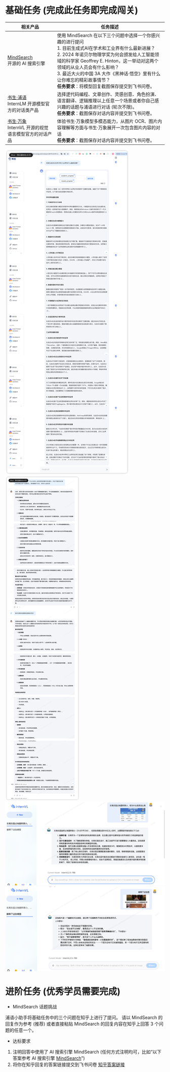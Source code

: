 
# **基础任务 (完成此任务即完成闯关)**

| 相关产品 | 任务描述 |
| --- | --- |
| [MindSearch](https://internlm-chat.intern-ai.org.cn/suggestion/oVmlpR34V9U6v9KBQ1TN7IpPQh1Z89ONciSGUKmgFFA=)<br/>开源的 AI 搜索引擎 |使用 MindSearch 在以下三个问题中选择一个你感兴趣的进行提问<br> 1. 目前生成式AI在学术和工业界有什么最新进展？<br> 2. 2024 年诺贝尔物理学奖为何会颁发给人工智能领域的科学家 Geoffrey E. Hinton，这一举动对这两个领域的从业人员会有什么影响？ <br>3. 最近大火的中国 3A 大作《黑神话·悟空》里有什么让你难忘的精彩故事情节？ <br>**任务要求**：将模型回复截图保存提交到飞书问卷。|
|[书生·浦语](https://internlm-chat.intern-ai.org.cn/) <br>InternLM 开源模型官方的对话类产品 | 选择逻代码编程、文章创作、灵感创意、角色扮演、语言翻译、逻辑推理以上任意一个场景或者你自己感兴趣的话题与浦语进行对话 (轮次不限)。 <br>**任务要求**：截图保存对话内容并提交到飞书问卷。 |
|[书生·万象](https://internvl.opengvlab.com/) <br>InternVL 开源的视觉语言模型官方的对话产品 | 体验书生·万象模型多模态能力，从图片 OCR、图片内容理解等方面与书生·万象展开一次包含图片内容的对话 <br>**任务要求**：截图保存对话内容并提交到飞书问卷。 |

![MindSearch.png](img.png)  
![InternLM.png](img_3.png)
![InternVL问题1截图.png](img_1.png)
![InternVL问题2截图.png](img_2.png)
 
# 进阶任务 (优秀学员需要完成)

- MindSearch 话题挑战

浦语小助手将基础任务中的三个问题在知乎上进行了提问。
请以 MindSearch 的回复作为参考 (推荐) 或者直接粘贴 MindSearch 的回复内容在知乎上回答 3 个问题的任意一个。

- 达标要求
1. 注明回答中使用了 AI 搜索引擎 MindSearch (任何方式注明均可，比如“以下答案参考 AI 搜索引擎 [MindSearch](需附带链接)”)
2. 将你在知乎回复的答案链接提交到飞书问卷 
[知乎答案链接](https://www.zhihu.com/question/1841339763/answer/94914331074)